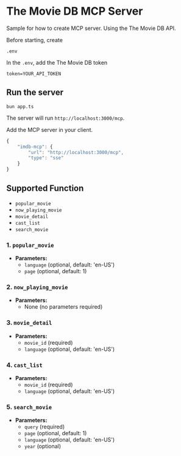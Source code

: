 # The Movie DB MCP Server

Sample for how to create MCP server. Using the The Movie DB API.

Before starting, create

```
.env
```

In the `.env`, add the The Movie DB token

```
token=YOUR_API_TOKEN
```

## Run the server

```
bun app.ts
```

The server will run `http://localhost:3000/mcp`.

Add the MCP server in your client.

```js
{
    "imdb-mcp": {
        "url": "http://localhost:3000/mcp",
        "type": "sse"
    }
}
```

## Supported Function

- `popular_movie`
- `now_playing_movie`
- `movie_detail`
- `cast_list`
- `search_movie`


### 1. `popular_movie`
- **Parameters:**
  - `language` (optional, default: 'en-US')
  - `page` (optional, default: 1)

### 2. `now_playing_movie`
- **Parameters:**
  - None (no parameters required)

### 3. `movie_detail`
- **Parameters:**
  - `movie_id` (required)
  - `language` (optional, default: 'en-US')

### 4. `cast_list`
- **Parameters:**
  - `movie_id` (required)
  - `language` (optional, default: 'en-US')

### 5. `search_movie`
- **Parameters:**
  - `query` (required)
  - `page` (optional, default: 1)
  - `language` (optional, default: 'en-US')
  - `year` (optional)

